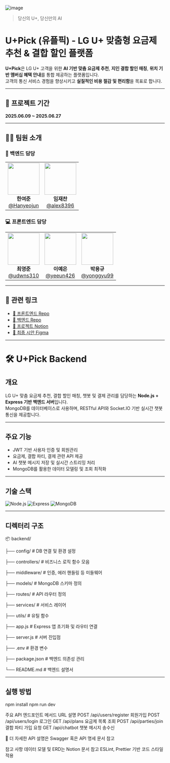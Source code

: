![image](https://github.com/user-attachments/assets/36e40504-633a-47c9-a790-07bd92c9e027)

> 당신의 U+, 당신만의 AI

# U+Pick (유플픽) - LG U+ 맞춤형 요금제 추천 & 결합 할인 플랫폼

**U+Pick**은 LG U+ 고객을 위한 **AI 기반 맞춤 요금제 추천**, **지인 결합 할인 매칭**, **위치 기반 멤버십 혜택 안내**를 통합 제공하는 플랫폼입니다.  
고객의 통신 서비스 경험을 향상시키고 **실질적인 비용 절감 및 편리함**을 목표로 합니다.

---

## 📅 프로젝트 기간

**2025.06.09 ~ 2025.06.27**

---

## 👨‍💻 팀원 소개

### 🔧 백엔드 담당

<table>
  <tr>
    <td align="center">
      <img src="https://avatars.githubusercontent.com/u/110558148?v=4" width="100" /><br/>
      <strong>한여준</strong><br/>
      <a href="https://github.com/Hanyeojun">@Hanyeojun</a>
    </td>
    <td align="center">
      <img src="https://avatars.githubusercontent.com/u/63743294?v=4" width="100" /><br/>
      <strong>임재찬</strong><br/>
      <a href="https://github.com/alex8396">@alex8396</a>
    </td>
  </tr>
</table>

### 💻 프론트엔드 담당

<table>
  <tr>
    <td align="center">
      <img src="https://avatars.githubusercontent.com/u/101700659?v=4" width="100" /><br/>
      <strong>최영준</strong><br/>
      <a href="https://github.com/udwns310">@udwns310</a>
    </td>
    <td align="center">
      <img src="https://avatars.githubusercontent.com/u/88296511?v=4" width="100" /><br/>
      <strong>이예은</strong><br/>
      <a href="https://github.com/yeeun426">@yeeun426</a>
    </td>
    <td align="center">
      <img src="https://avatars.githubusercontent.com/u/180901036?v=4" width="100" /><br/>
      <strong>박용규</strong><br/>
      <a href="https://github.com/yonggyu99">@yonggyu99</a>
    </td>
  </tr>
</table>

---

## 🔗 관련 링크

- [🔗 프론트엔드 Repo](https://github.com/U-Plus-Pick/Pick_Front)
- [🔗 백엔드 Repo](https://github.com/U-Plus-Pick/Pick_Back)
- [🔗 프로젝트 Notion](https://wonderful-dewberry-9d0.notion.site/04-U-Pick-206796e7580e80cf8e1cefc9df8d4c23?source=copy_link)
- [🔗 최종 시안 Figma](https://www.figma.com/design/qaATYVnUNOeFKnJQU6mdX2/U-Pick?node-id=0-1&p=f&t=FEsA1aEdVqXb2dNQ-0)
---

# 🛠️ U+Pick Backend

## 개요

LG U+ 맞춤 요금제 추천, 결합 할인 매칭, 챗봇 및 결제 관리를 담당하는 **Node.js + Express 기반 백엔드 서버**입니다.  
MongoDB를 데이터베이스로 사용하며, RESTful API와 Socket.IO 기반 실시간 챗봇 통신을 제공합니다.

---

## 주요 기능

- JWT 기반 사용자 인증 및 회원관리
- 요금제, 결합 파티, 결제 관련 API 제공
- AI 챗봇 메시지 저장 및 실시간 스트리밍 처리
- MongoDB를 활용한 데이터 모델링 및 조회 최적화

---

## 기술 스택

![Node.js](https://img.shields.io/badge/Node.js-339933?style=flat&logo=node.js&logoColor=white)
![Express](https://img.shields.io/badge/Express-000000?style=flat&logo=express&logoColor=white)
![MongoDB](https://img.shields.io/badge/MongoDB-47A248?style=flat&logo=mongodb&logoColor=white)

---

## 디렉터리 구조

📦 backend/

├── config/ # DB 연결 및 환경 설정

├── controllers/ # 비즈니스 로직 함수 모음

├── middleware/ # 인증, 에러 핸들링 등 미들웨어

├── models/ # MongoDB 스키마 정의

├── routes/ # API 라우터 정의

├── services/ # 서비스 레이어

├── utils/ # 유틸 함수

├── app.js # Express 앱 초기화 및 라우터 연결

├── server.js # 서버 진입점

├── .env # 환경 변수

├── package.json # 백엔드 의존성 관리

└── README.md # 백엔드 설명서


---

## 실행 방법
npm install
npm run dev

주요 API 엔드포인트
메서드	URL	설명
POST	/api/users/register	회원가입
POST	/api/users/login	로그인
GET	/api/plans	요금제 목록 조회
POST	/api/parties/join	결합 파티 가입 요청
GET	/api/chatbot	챗봇 메시지 송수신

📌 더 자세한 API 설명은 Swagger 혹은 API 명세 문서 참고

참고 사항
데이터 모델 및 ERD는 Notion 문서 참고
ESLint, Prettier 기반 코드 스타일 적용
